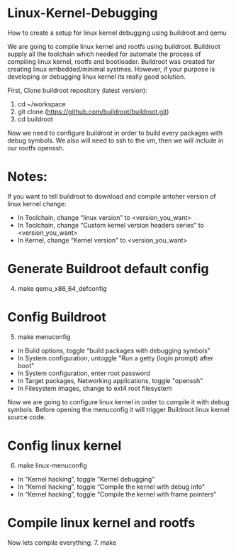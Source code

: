 # Linux-Kernel-Debugging
How to create a setup for linux kernel debugging using buildroot and qemu

We are going to compile linux kernel and rootfs using buildroot.
Buildroot supply all the toolchain which needed for automate the process of compiling linux kernel, rootfs and bootloader.
Buildroot was created for creating linux embedded/minimal systmes.
However, if your purpose is developing or debugging linux kernel its really good solution.


First, Clone buildroot repository (latest version):

1. cd ~/workspace
2. git clone (https://github.com/buildroot/buildroot.git)
3. cd buildroot

Now we need to configure buildroot in order to build every packages with debug symbols.
We also will need to ssh to the vm, then we will include in our rootfs openssh.

# Notes: 
If you want to tell buildroot to download and compile antoher version of linux kernel change:
* In Toolchain, change “linux version” to <version_you_want>
* In Toolchain, change “Custom kernel version headers series” to <version_you_want>
* In Kernel, change “Kernel version" to <version_you_want>

# Generate Buildroot default config
4. make qemu_x86_64_defconfig

# Config Buildroot
5. make menuconfig

* In Build options, toggle “build packages with debugging symbols”
* In System configuration, untoggle "Run a getty (login prompt) after boot"
* In System configuration, enter root password
* In Target packages, Networking applications, toggle "openssh"
* In Filesystem images, change to ext4 root filesystem

Now we are going to configure linux kernel in order to compile it with debug symbols.
Before opening the menuconfig it will trigger Buildroot linux kernel source code.

# Config linux kernel
6. make linux-menuconfig

* In “Kernel hacking”, toggle “Kernel debugging”
* In “Kernel hacking”, toggle “Compile the kernel with debug info”
* In “Kernel hacking”, toggle “Compile the kernel with frame pointers”

# Compile linux kernel and rootfs
Now lets compile everything:
7. make

